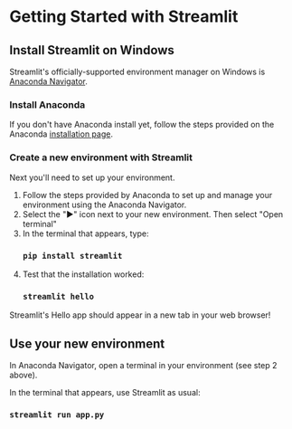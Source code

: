 # Getting Started with Streamlit

## Install Streamlit on Windows

Streamlit's officially-supported environment manager on Windows is [Anaconda Navigator](https://docs.anaconda.com/free/navigator/).

### Install Anaconda
If you don't have Anaconda install yet, follow the steps provided on the Anaconda [installation page](https://docs.anaconda.com/free/anaconda/install/windows/).

### Create a new environment with Streamlit
Next you'll need to set up your environment.
1. Follow the steps provided by Anaconda to set up and manage your environment using the Anaconda Navigator.
2. Select the "▶" icon next to your new environment. Then select "Open terminal"
3. In the terminal that appears, type:
   ### `pip install streamlit`
4. Test that the installation worked:
   ### `streamlit hello`
Streamlit's Hello app should appear in a new tab in your web browser!

## Use your new environment

In Anaconda Navigator, open a terminal in your environment (see step 2 above).

In the terminal that appears, use Streamlit as usual:

### `streamlit run app.py`
